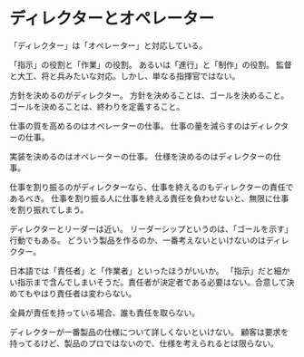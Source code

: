 # ディレクターとオペレーター

「ディレクター」は「オペレーター」と対応している。

「指示」の役割と「作業」の役割。
あるいは「進行」と「制作」の役割。
監督と大工、将と兵みたいな対応。しかし、単なる指揮官ではない。

方針を決めるのがディレクター。
方針を決めることは、ゴールを決めること。
ゴールを決めることは、終わりを定義すること。

仕事の質を高めるのはオペレーターの仕事。
仕事の量を減らすのはディレクターの仕事。

実装を決めるのはオペレーターの仕事。
仕様を決めるのはディレクターの仕事。

仕事を割り振るのがディレクターなら、仕事を終えるのもディレクターの責任であるべき。
仕事を割り振る人に仕事を終える責任を負わせないと、無限に仕事を割り振れてしまう。

ディレクターとリーダーは近い。
リーダーシップというのは、「ゴールを示す」行動でもある。
どういう製品を作るのか、一番考えないといけないのはディレクター。

日本語では「責任者」と「作業者」といったほうがいいか。
「指示」だと細かい指示まで含んでしまいそうだ。責任者が決定者である必要はない。合意して決めてもやはり責任者は変わらない。

全員が責任を持っている場合、誰も責任を取らない。

ディレクターが一番製品の仕様について詳しくないといけない。
顧客は要求を持ってるけど、製品のプロではないので、仕様を考えられるとは限らない。
